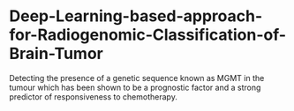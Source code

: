 # Deep-Learning-based-approach-for-Radiogenomic-Classification-of-Brain-Tumor
Detecting the presence of a genetic sequence known as MGMT in the tumour which has been shown to be a prognostic factor and a strong predictor of responsiveness to chemotherapy.
